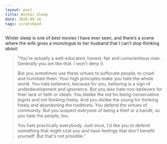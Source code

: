 ```yaml
---
layout: post
title: Winter Sleep
date: 2020-09-16
tags: scratchpad
---
```


Winter sleep is one of best movies I have ever seen, and there’s a  scene where the wife gives a monologue to her husband that I can’t stop thinking about:

> “You're actually a well-educated, honest, fair and conscientious man. Generally you are like that. I won't deny it.
> 
> But you sometimes use these virtues to suffocate people, to crush and humiliate them. Your high principles make you hate the whole world. You hate believers, because for you, believing is a sign of underdevelopment and ignorance. But you also hate non-believers for their lack of faith or ideals. You dislike the old for being conservative bigots and not thinking freely. And you dislike the young for thinking freely and abandoning the traditions. You defend the virtues of community. But you suspect everyone of being a thief or a bandit, so you hate the people, too.
> 
> You hate practically everybody. Just once, I'd like you to defend something that might cost you and have feelings that don't benefit yourself. But that's not possible.”
